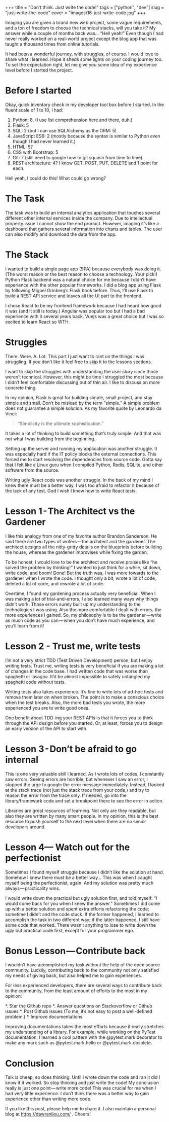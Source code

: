 +++
title = "Don’t think. Just write the code!"
tags = ["python", "dev"]
slug = "just-write-the-code"
cover = "images/16-just-write-code.jpg"
+++

Imaging you are given a brand new web project, some vague requirements,
and a ton of freedom to choose the technical stacks, will you take it?
My answer while a couple of months back was… “Hell yeah!”
Even though I had never really worked on a real-world project except the
blog app that was taught a thousand times from online tutorials.

It had been a wonderful journey, with struggles, of course. I would love
to share what I learned. Hope it sheds some lights on your coding journey
too. To set the expectation right, let me give you some idea of my
experience level before I started the project.

<!-- more -->

# Before I started

Okay, quick inventory check in my developer tool box before I started.
In the fluent scale of 1 to 10, I had:

1. Python: 8. (I use list comprehension here and there, duh.)
1. Flask: 5
1. SQL: 2 (but I can use SQLAlchemy as the ORM: 5)
1. JavaScript ES6: 2 (mostly because the syntax is similar to Python even though I had never learned it.)
1. HTML: 5?
1. CSS with Bootstrap: 5
1. Git: 7 (still need to google how to git squash from time to time)
1. REST architecture: 4? I know GET, POST, PUT, DELETE and 1 point for each.

Hell yeah, I could do this! What could go wrong?

# The Task

The task was to build an internal analytics application that touches
several different other internal services inside the company.
Due to intellectual property issue I cannot show the end product.
However, imaging it’s like a dashboard that gathers several information
into charts and tables. The user can also modify and download the data
from the app.

# The Stack

I wanted to build a single page app (SPA) because everybody was doing it.
(The worst reason or the best reason to choose a technology. Your pick!)
Python Flask backend was a natural choice for me because I didn’t have
experience with the other popular frameworks. I did a blog app using
Flask by following Miguel Grinberg’s Flask book before.
Thus, I’ll use Flask to build a REST API service and leaves all the UI
part to the frontend.

I chose React to be my frontend framework because I had heard how good it
was (and it still is today.) Angular was popular too but I had a bad
experience with it several years back. Vuejs was a great choice but I was
so excited to learn React so WTH.

# Struggles

There. Were. A. Lot. This part I just want to rant on the things I was
struggling. If you don’t like it feel free to skip it to the lessons sections.

I want to skip the struggles with understanding the user story since those
weren’t technical. However, this might be time I struggled the most because
I didn’t feel comfortable discussing out of thin air. I like to discuss on
more concrete thing.

In my opinion, Flask is great for building simple, small project, and stay
simple and small. Don’t be mislead by the term “simple.” A simple problem
does not guarantee a simple solution. As my favorite quote by Leonardo da
Vinci:

> “Simplicity is the ultimate sophistication.”

It takes a lot of thinking to build something that’s truly simple. And that
was not what I was building from the beginning.

Setting up the server and running my application was another struggle. It
was especially hard if the IT policy blocks the external connections. This
forced me to start resolving the dependencies from source code. Gotta say
that I felt like a Linux guru when I compiled Python, Redis, SQLite, and
other software from the source.

Writing ugly React code was another struggle. In the back of my mind I knew
there must be a better way. I was too afraid to refactor it because of the
lack of any test. God I wish I knew how to write React tests.

# Lesson 1 - The Architect vs the Gardener

I like this analogy from one of my favorite author Brandon Sanderson.
He said there are two types of writers — the architect and the gardener.
The architect designs all the nitty-gritty details on the blueprints before
building the house, whereas the gardener improvises while fixing the garden.

To be honest, I would love to be the architect and receive praises like
“he solved the problem by thinking!” I wanted to just think for a while,
sit down, write code, and boom! Done! But the truth was, I was more towards
to the gardener when I wrote the code. I thought only a bit, wrote a lot of
code, deleted a lot of code, and rewrote a lot of code.

Overtime, I found my gardening process actually very beneficial. When I was
making a lot of trial-and-errors, I also learned many ways why things didn’t
work. Those errors surely built up my understanding to the technologies I was
using. Also the more comfortable I dealt with errors, the more experiences I
gained. So, my philosophy is to be the gardener — write as much code as you
can — when you don’t have much experience, and you’ll learn from it!

# Lesson 2 - Trust me, write tests

I’m not a very strict TDD (Test Driven Development) person, but I enjoy
writing tests. Trust me, writing tests is very beneficial if you are making
a lot of changes in the code base. I had written code that was worse than
spaghetti or lasagna. It’d be almost impossible to safely untangled my
spaghetti code without tests.

Writing tests also takes experience. It’s fine to write lots of ad-hoc
tests and remove them later on when broken. The point is to make a conscious
choice when the test breaks. Also, the more bad tests you wrote, the more
experienced you are to write good ones.

One benefit about TDD-ing your REST APIs is that it forces you to think
through the API design before you started. Or, at least, forces you to
design an early version of the API to start with.

# Lesson 3 - Don’t be afraid to go internal

This is one very valuable skill I learned. As I wrote lots of codes, I
constantly saw errors. Seeing errors are horrible, but whenever I saw an
error, I stopped the urge to google the error message immediately. Instead,
I looked at the stack trace (not just the stack trace from your code,) and
try to reason the error from the trace only. If needed, go into the
library/framework code and set a breakpoint there to see the error in action.

Libraries are great resources of learning. Not only are they readable,
but also they are written by many smart people. In my opinion, this is
the best resource to push yourself to the next level when there are no
senior developers around.

# Lesson 4— Watch out for the perfectionist

Sometimes I found myself struggle because I didn’t like the solution at
hand. Somehow I knew there must be a better way… This was when I caught
myself being the perfectionist, again. And my solution was pretty much
always — practicality wins.

I would write down the practical but ugly solution first, and told
myself: “I would come back for you when I knew the answer.” Sometimes
I did come up with a better solution and spent extra efforts refactoring
the code; sometime I didn’t and the code stuck. If the former happened,
I learned to accomplish the task in two different way; if the latter
happened, I still have some code that worked. There wasn’t anything to
lose to write down the ugly but practical code first, except for your
programmer ego.

# Bonus Lesson — Contribute back

I wouldn’t have accomplished my task without the help of the open source
community. Luckily, contributing back to the community not only satisfied
my needs of giving back, but also helped me to gain experiences.

For less experienced developers, there are several ways to contribute
back to the community, from the least amount of efforts to the most in
my opinion:

*. Star the Github repo
*. Answer questions on Stackoverflow or Github issues
*. Post Github issues (To me, it’s not easy to post a well-defined problem.)
*. Improve documentations

Improving documentations takes the most efforts because it really stretches
my understanding of a library. For example, while working on the PyTest
documentation, I learned a cool pattern with the @pytest.mark decorator
to make any mark such as @pytest.mark.hello or @pytest.mark.obsolete.

# Conclusion

Talk is cheap, so does thinking. Until I wrote down the code and ran it
did I know if it worked. So stop thinking and just write the code! My
conclusion really is just one point — write more code! This was crucial
for me when I had very little experience. I don’t think there was a better
way to gain experience other than writing more code.

If you like this post, please help me to share it. I also maintain a
personal blog at https://dawranliou.com/ . Cheers!
